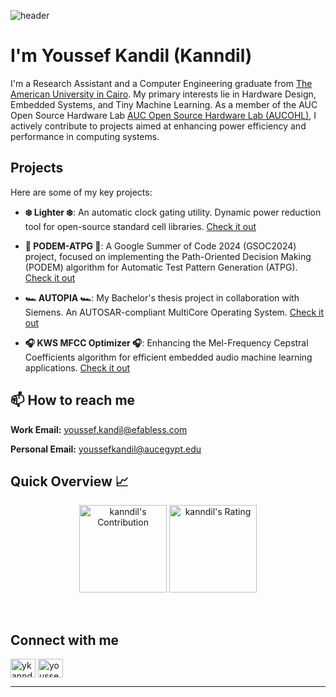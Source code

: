 ![header](https://capsule-render.vercel.app/api?type=waving&color=gradient&height=280&section=header&text=Hi%20there%20%F0%9F%91%8B&fontSize=90)

# I'm Youssef Kandil (Kanndil)
<!--
A Research Assistant and a Computer Engineering student at the [American University in Cairo](https://aucegypt.edu). My main fields of interest are hardware and embedded systems, and I am currently a member of the [AUC Open Source Hardware Lab (AUCOHL)](https://github.com/AUCOHL). Also  as a machine/deep learning enthusiast, I'm particularly interested in the fields of object detection, image segmentation, and reinforcement learning. 
-->



I'm a Research Assistant and a Computer Engineering graduate from [The American University in Cairo](https://aucegypt.edu). My primary interests lie in Hardware Design, Embedded Systems, and Tiny Machine Learning. As a member of the AUC Open Source Hardware Lab [AUC Open Source Hardware Lab (AUCOHL)](https://github.com/AUCOHL), I actively contribute to projects aimed at enhancing power efficiency and performance in computing systems.
## Projects
Here are some of my key projects:


- **❄️ Lighter ❄️**: An automatic clock gating utility. Dynamic power reduction tool for open-source standard cell libraries. [Check it out](https://github.com/AUCOHL/Lighter)

- **🧪 PODEM-ATPG 🧪**: A Google Summer of Code 2024 (GSOC2024) project, focused on implementing the Path-Oriented Decision Making (PODEM) algorithm for Automatic Test Pattern Generation (ATPG). [Check it out](https://github.com/kanndil/PODEM-ATPG)

- **🏎️ AUTOPIA 🏎️**: My Bachelor's thesis project in collaboration with Siemens. An AUTOSAR-compliant MultiCore Operating System. [Check it out](https://github.com/AUTOPIA-OS)


- **🎧 KWS MFCC Optimizer 🎧**: Enhancing the Mel-Frequency Cepstral Coefficients algorithm for efficient embedded audio machine learning applications. [Check it out](https://github.com/kanndil/mfcc_optimization)


## 📫 How to reach me
**Work Email:** youssef.kandil@efabless.com

**Personal Email:** youssefkandil@aucegypt.edu

<h2 align="left">Quick Overview 📈</h2>
<p align = "center">
  <img src = "https://github-readme-stats.vercel.app/api?username=kanndil&show_icons=true&count_private=true&theme=transparent" alt = "kanndil's Contribution" height = 140 >
  <img src = "https://github-readme-streak-stats.herokuapp.com?user=kanndil&count_private=true&theme=transparent" alt = "kanndil's Rating" height = 140 >
</p>
<!--<p align = "center">
 <img src = "https://github-readme-stats.vercel.app/api/top-langs?username=kanndil&count_private=true&locale=en&langs_count=5&h&theme=transparent" alt = "kanndil's Languages/Frameworks" width = 300 />
</p>-->

<br />

<!--## GitHub Stats
<p>&nbsp;<img src="https://github-readme-stats.vercel.app/api?username=kanndil&show_icons=true&locale=en" alt="kanndil" /></p>

## GitHub Streak
<p><img src="https://github-readme-streak-stats.herokuapp.com/?user=kanndil&" alt="kanndil" /></p>-->

## Connect with me
<p align="left">
<a href="https://twitter.com/ykanndil" target="blank"><img align="center" src="https://raw.githubusercontent.com/rahuldkjain/github-profile-readme-generator/master/src/images/icons/Social/twitter.svg" alt="ykanndil" height="30" width="40" /></a>
<a href="https://linkedin.com/in/youssef-kandil-195638216" target="blank"><img align="center" src="https://raw.githubusercontent.com/rahuldkjain/github-profile-readme-generator/master/src/images/icons/Social/linked-in-alt.svg" alt="youssef-kandil-195638216" height="30" width="40" /></a>
</p>

---

